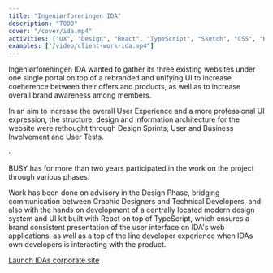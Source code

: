 ```yaml
---
title: "Ingeniørforeningen IDA"
description: "TODO"
cover: "/cover/ida.mp4"
activities: ["UX", "Design", "React", "TypeScript", "Sketch", "CSS", "HTML"]
examples: ["/video/client-work-ida.mp4"]
---
```


Ingeniørforeningen IDA wanted to gather its three existing websites under one single portal on top of a rebranded and unifying UI to increase coeherence between their offers and products, as well as to increase overall brand awareness among members.

In an aim to increase the overall User Experience and a more professional UI expression, the structure, design and information architecture for the website were rethought through Design Sprints, User and Business Involvement and User Tests.

&middot;

BUSY has for more than two years participated in the work on the project through various phases.

Work has been done on advisory in the Design Phase, bridging communication between Graphic Designers and Technical Developers, and also with the hands on development of a centrally located modern design system and UI kit built with React on top of TypeScript, which ensures a brand consistent presentation of the user interface on IDA's web applications. as well as a top of the line developer experience when IDAs own developers is interacting with the product.

<a href="https://ida.dk" target="_blank">Launch IDAs corporate site</a>